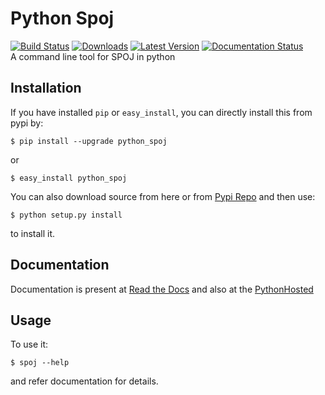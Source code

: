 # Python Spoj
[![Build Status](https://travis-ci.org/DheerendraRathor/Python-Spoj.svg?branch=master)](https://travis-ci.org/DheerendraRathor/Python-Spoj)
[![Downloads](https://img.shields.io/pypi/dm/python_spoj.svg)](https://pypi.python.org/pypi/python_spoj/)
[![Latest Version](https://img.shields.io/pypi/v/python_spoj.svg)](https://pypi.python.org/pypi/python_spoj/)
[![Documentation Status](https://readthedocs.org/projects/python-spoj/badge/?version=latest)](https://readthedocs.org/projects/python-spoj/?badge=latest)  
A command line tool for SPOJ in python


## Installation

If you have installed `pip` or `easy_install`, you can directly install this from pypi by:
    
    $ pip install --upgrade python_spoj

or

    $ easy_install python_spoj

You can also download source from here or from [Pypi Repo](https://pypi.python.org/pypi/python_spoj) and then use:

    $ python setup.py install

to install it.

## Documentation

Documentation is present at [Read the Docs](http://python-spoj.rtfd.org) and also at the [PythonHosted](https://pythonhosted.org/python_spoj/)

## Usage

To use it:

    $ spoj --help

and refer documentation for details.


